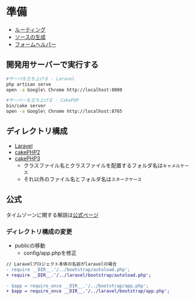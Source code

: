 # 準備

* [ルーティング](01)
* [ソースの生成](02)
* [フォームヘルパー](03)

## 開発用サーバーで実行する

```bash
#サーバを立ち上げる - Laravel
php artisan serve
open -a Google\ Chrome http://localhost:8000
```

```bash
#サーバーを立ち上げる - CakePHP
bin/cake server
open -a Google\ Chrome http://localhost:8765
```

## ディレクトリ構成

* [Laravel](https://github.com/aki-creatist/Laravel5)
* [cakePHP2](https://github.com/aki-creatist/CakePHP2)
* [cakePHP3](https://github.com/aki-creatist/CakePHP3)
    * クラスファイル名とクラスファイルを配置するフォルダ名は`キャメルケース`
    * それ以外のファイル名とフォルダ名は`スネークケース`

## 公式

タイムゾーンに関する解説は[公式ページ](https://book.cakephp.org/3.0/ja/core-libraries/time.html)

### ディレクトリ構成の変更

* publicの移動
    * config/app.phpを修正

```diff
// Laravelプロジェクト本体の名前がlaravelの場合
- require __DIR__.'/../bootstrap/autoload.php';
+ require __DIR__.'/../laravel/bootstrap/autoload.php';

- $app = require_once __DIR__.'/../bootstrap/app.php';
+ $app = require_once __DIR__.'/../laravel/bootstrap/app.php';
```